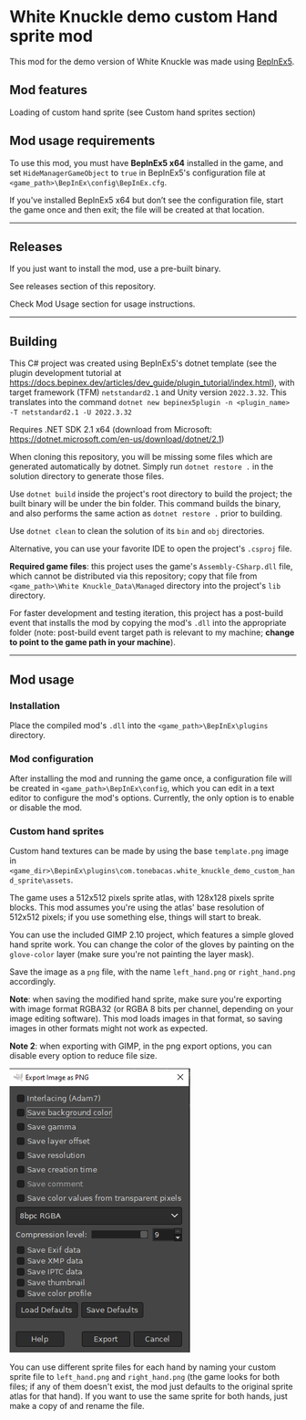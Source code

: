 ﻿# White Knuckle demo custom Hand sprite mod

This mod for the demo version of White Knuckle was made using [BepInEx5](https://github.com/BepInEx/BepInEx).

## Mod features

Loading of custom hand sprite (see Custom hand sprites section)

## Mod usage requirements

To use this mod, you must have **BepInEx5 x64** installed in the game, and set `HideManagerGameObject` to `true` in
BepInEx5's configuration file at `<game_path>\BepInEx\config\BepInEx.cfg`.

If you've installed BepInEx5 x64 but don’t see the configuration file, start the game once and then exit; the file will
be created at that location.

---

## Releases

If you just want to install the mod, use a pre-built binary.

See releases section of this repository.

Check Mod Usage section for usage instructions.

---

## Building

This C# project was created using BepInEx5's dotnet template (see the plugin development tutorial
at https://docs.bepinex.dev/articles/dev_guide/plugin_tutorial/index.html), with target framework (TFM) `netstandard2.1`
and Unity version `2022.3.32`. This translates into the command
`dotnet new bepinex5plugin -n <plugin_name> -T netstandard2.1 -U 2022.3.32`

Requires .NET SDK 2.1 x64 (download from Microsoft: https://dotnet.microsoft.com/en-us/download/dotnet/2.1)

When cloning this repository, you will be missing some files which are generated automatically by dotnet. Simply run
`dotnet restore .` in the solution directory to generate those files.

Use `dotnet build` inside the project's root directory to build the project; the built binary will be under the bin
folder. This command builds the binary, and also performs the same action as `dotnet restore .` prior to building.

Use `dotnet clean` to clean the solution of its `bin` and `obj` directories.

Alternative, you can use your favorite IDE to open the project's `.csproj` file.

**Required game files**: this project uses the game's `Assembly-CSharp.dll` file, which cannot be
distributed via this repository; copy that file from `<game_path>\White Knuckle_Data\Managed`
directory into the project's `lib` directory.

For faster development and testing iteration, this project has a post-build event that installs the mod by copying the
mod's `.dll` into the appropriate folder (note: post-build event target path is relevant to my machine; **change to
point to the game path in your machine**).

---

## Mod usage

### Installation

Place the compiled mod's `.dll` into the `<game_path>\BepInEx\plugins` directory.

### Mod configuration

After installing the mod and running the game once, a configuration file will be created in
`<game_path>\BepInEx\config`, which you can edit in a text editor to configure the mod's options.
Currently, the only option is to enable or disable the mod.

### Custom hand sprites

Custom hand textures can be made by using the base `template.png` image in
`<game_dir>\BepinEx\plugins\com.tonebacas.white_knuckle_demo_custom_hand_sprite\assets`.

The game uses a 512x512 pixels sprite atlas, with 128x128 pixels sprite blocks. This mod
assumes you're using the atlas' base resolution of 512x512 pixels; if you use something else, things will start to
break.

You can use the included GIMP 2.10 project, which features a simple gloved hand sprite work. You can change the color of
the gloves by painting on the `glove-color` layer (make sure you're not painting the layer mask).

Save the image as a `png` file, with the name `left_hand.png` or `right_hand.png` accordingly.

**Note**: when saving the modified hand sprite, make sure you're exporting with image format RGBA32 (or RGBA 8 bits per
channel, depending on your image editing software). This mod loads images in that format, so saving images in other
formats might not work as expected.

**Note 2**: when exporting with GIMP, in the png export options, you can disable every option to reduce file size.

![gimp 2.10 png export settings, with the following settings disabled: Interlacing, Save background color, Save gamma, Save layer offset, Save resolution, Save creation time, Save comment, Save color values from transparent pixels, Save Exif data, Save XMP data, Save IPTC data, Save thumbnail, and Save color profile. Export settings changed to 8bpc RGBA, Compression level 9](doc/gimp-png-export-settings.png)

You can use different sprite files for each hand by naming your custom sprite file to `left_hand.png` and
`right_hand.png` (the game looks for both files; if any of them doesn't exist, the mod just defaults to the original
sprite atlas for that hand). If you want to use the same sprite for both hands, just make a copy of and rename the file.

